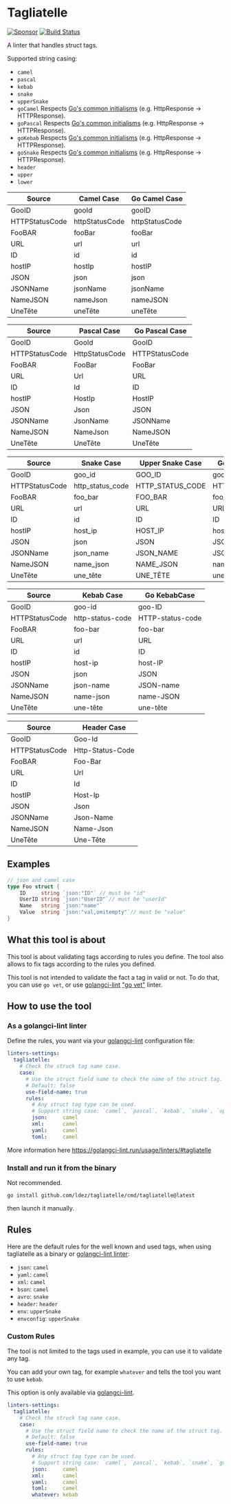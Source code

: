# Tagliatelle

[![Sponsor](https://img.shields.io/badge/Sponsor%20me-%E2%9D%A4%EF%B8%8F-pink)](https://github.com/sponsors/ldez)
[![Build Status](https://github.com/ldez/tagliatelle/workflows/Main/badge.svg?branch=master)](https://github.com/ldez/tagliatelle/actions)

A linter that handles struct tags.

Supported string casing:

- `camel`
- `pascal`
- `kebab`
- `snake`
- `upperSnake`
- `goCamel` Respects [Go's common initialisms](https://github.com/golang/lint/blob/83fdc39ff7b56453e3793356bcff3070b9b96445/lint.go#L770-L809) (e.g. HttpResponse -> HTTPResponse).
- `goPascal` Respects [Go's common initialisms](https://github.com/golang/lint/blob/83fdc39ff7b56453e3793356bcff3070b9b96445/lint.go#L770-L809) (e.g. HttpResponse -> HTTPResponse).
- `goKebab` Respects [Go's common initialisms](https://github.com/golang/lint/blob/83fdc39ff7b56453e3793356bcff3070b9b96445/lint.go#L770-L809) (e.g. HttpResponse -> HTTPResponse).
- `goSnake` Respects [Go's common initialisms](https://github.com/golang/lint/blob/83fdc39ff7b56453e3793356bcff3070b9b96445/lint.go#L770-L809) (e.g. HttpResponse -> HTTPResponse).
- `header`
- `upper`
- `lower`

| Source         | Camel Case     | Go Camel Case  |
|----------------|----------------|----------------|
| GooID          | gooId          | gooID          |
| HTTPStatusCode | httpStatusCode | httpStatusCode |
| FooBAR         | fooBar         | fooBar         |
| URL            | url            | url            |
| ID             | id             | id             |
| hostIP         | hostIp         | hostIP         |
| JSON           | json           | json           |
| JSONName       | jsonName       | jsonName       |
| NameJSON       | nameJson       | nameJSON       |
| UneTête        | uneTête        | uneTête        |

| Source         | Pascal Case    | Go Pascal Case |
|----------------|----------------|----------------|
| GooID          | GooId          | GooID          |
| HTTPStatusCode | HttpStatusCode | HTTPStatusCode |
| FooBAR         | FooBar         | FooBar         |
| URL            | Url            | URL            |
| ID             | Id             | ID             |
| hostIP         | HostIp         | HostIP         |
| JSON           | Json           | JSON           |
| JSONName       | JsonName       | JSONName       |
| NameJSON       | NameJson       | NameJSON       |
| UneTête        | UneTête        | UneTête        |

| Source         | Snake Case       | Upper Snake Case | Go Snake Case    |
|----------------|------------------|------------------|------------------|
| GooID          | goo_id           | GOO_ID           | goo_ID           |
| HTTPStatusCode | http_status_code | HTTP_STATUS_CODE | HTTP_status_code |
| FooBAR         | foo_bar          | FOO_BAR          | foo_bar          |
| URL            | url              | URL              | URL              |
| ID             | id               | ID               | ID               |
| hostIP         | host_ip          | HOST_IP          | host_IP          |
| JSON           | json             | JSON             | JSON             |
| JSONName       | json_name        | JSON_NAME        | JSON_name        |
| NameJSON       | name_json        | NAME_JSON        | name_JSON        |
| UneTête        | une_tête         | UNE_TÊTE         | une_tête         |

| Source         | Kebab Case       | Go KebabCase     |
|----------------|------------------|------------------|
| GooID          | goo-id           | goo-ID           |
| HTTPStatusCode | http-status-code | HTTP-status-code |
| FooBAR         | foo-bar          | foo-bar          |
| URL            | url              | URL              |
| ID             | id               | ID               |
| hostIP         | host-ip          | host-IP          |
| JSON           | json             | JSON             |
| JSONName       | json-name        | JSON-name        |
| NameJSON       | name-json        | name-JSON        |
| UneTête        | une-tête         | une-tête         |

| Source         | Header Case      |
|----------------|------------------|
| GooID          | Goo-Id           |
| HTTPStatusCode | Http-Status-Code |
| FooBAR         | Foo-Bar          |
| URL            | Url              |
| ID             | Id               |
| hostIP         | Host-Ip          |
| JSON           | Json             |
| JSONName       | Json-Name        |
| NameJSON       | Name-Json        |
| UneTête        | Une-Tête         |

## Examples

```go
// json and camel case
type Foo struct {
    ID     string `json:"ID"` // must be "id"
    UserID string `json:"UserID"`// must be "userId"
    Name   string `json:"name"`
    Value  string `json:"val,omitempty"`// must be "value"
}
```

## What this tool is about

This tool is about validating tags according to rules you define.
The tool also allows to fix tags according to the rules you defined.

This tool is not intended to validate the fact a tag in valid or not.
To do that, you can use `go vet`, or use [golangci-lint](https://golangci-lint.run) ["go vet"](https://golangci-lint.run/usage/linters/#govet) linter.

## How to use the tool

### As a golangci-lint linter

Define the rules, you want via your [golangci-lint](https://golangci-lint.run) configuration file:

```yaml
linters-settings:
  tagliatelle:
    # Check the struck tag name case.
    case:
      # Use the struct field name to check the name of the struct tag.
      # Default: false
      use-field-name: true
      rules:
        # Any struct tag type can be used.
        # Support string case: `camel`, `pascal`, `kebab`, `snake`, `upperSnake`, `goCamel`, `goPascal`, `goKebab`, `goSnake`, `upper`, `lower`, `header`.
        json:     camel
        xml:      camel
        yaml:     camel
        toml:     camel
```

More information here https://golangci-lint.run/usage/linters/#tagliatelle

### Install and run it from the binary

Not recommended.

```shell
go install github.com/ldez/tagliatelle/cmd/tagliatelle@latest
```

then launch it manually.

## Rules

Here are the default rules for the well known and used tags, when using tagliatelle as a binary or [golangci-lint linter](https://golangci-lint.run/usage/linters/#tagliatelle):

- `json`: `camel`
- `yaml`: `camel`
- `xml`: `camel`
- `bson`: `camel`
- `avro`: `snake`
- `header`: `header`
- `env`: `upperSnake`
- `envconfig`: `upperSnake`

### Custom Rules

The tool is not limited to the tags used in example, you can use it to validate any tag.

You can add your own tag, for example `whatever` and tells the tool you want to use `kebab`.

This option is only available via [golangci-lint](https://golangci-lint.run).

```yaml
linters-settings:
  tagliatelle:
    # Check the struck tag name case.
    case:
      # Use the struct field name to check the name of the struct tag.
      # Default: false
      use-field-name: true
      rules:
        # Any struct tag type can be used.
        # Support string case: `camel`, `pascal`, `kebab`, `snake`, `goCamel`, `goPascal`, `goKebab`, `goSnake`, `upper`, `lower`
        json:     camel
        xml:      camel
        yaml:     camel
        toml:     camel
        whatever: kebab
```
